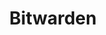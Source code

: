 ---
blog: https://blog.bitwarden.com/
codehost: https://github.com/bitwarden
facebook: https://facebook.com/bitwarden
googleplus: https://plus.google.com/+bitwarden
logohandle: bitwarden
sort: bitwarden
title: Bitwarden
twitter: https://x.com/bitwarden_app
website: https://bitwarden.com/
wikipedia: https://en.wikipedia.org/wiki/Bitwarden
---
